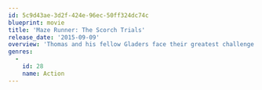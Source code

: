 ```yaml
---
id: 5c9d43ae-3d2f-424e-96ec-50ff324dc74c
blueprint: movie
title: 'Maze Runner: The Scorch Trials'
release_date: '2015-09-09'
overview: 'Thomas and his fellow Gladers face their greatest challenge yet: searching for clues about the mysterious and powerful organization known as WCKD. Their journey takes them to the Scorch, a desolate landscape filled with unimaginable obstacles. Teaming up with resistance fighters, the Gladers take on WCKD’s vastly superior forces and uncover its shocking plans for them all.'
genres:
  -
    id: 28
    name: Action
---
```


